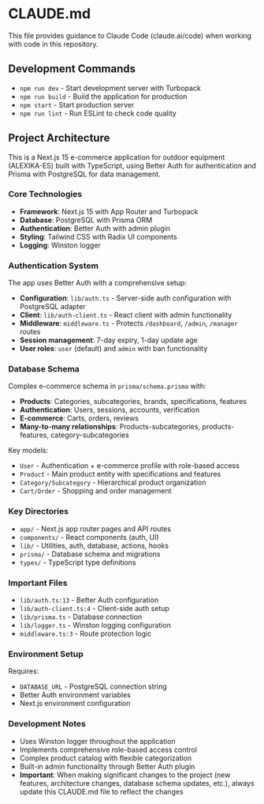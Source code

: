 # CLAUDE.md

This file provides guidance to Claude Code (claude.ai/code) when working with code in this repository.

## Development Commands

- `npm run dev` - Start development server with Turbopack
- `npm run build` - Build the application for production
- `npm start` - Start production server
- `npm run lint` - Run ESLint to check code quality

## Project Architecture

This is a Next.js 15 e-commerce application for outdoor equipment (ALEXIKA-ES) built with TypeScript, using Better Auth for authentication and Prisma with PostgreSQL for data management.

### Core Technologies
- **Framework**: Next.js 15 with App Router and Turbopack
- **Database**: PostgreSQL with Prisma ORM
- **Authentication**: Better Auth with admin plugin
- **Styling**: Tailwind CSS with Radix UI components
- **Logging**: Winston logger

### Authentication System
The app uses Better Auth with a comprehensive setup:
- **Configuration**: `lib/auth.ts` - Server-side auth configuration with PostgreSQL adapter
- **Client**: `lib/auth-client.ts` - React client with admin functionality
- **Middleware**: `middleware.ts` - Protects `/dashboard`, `/admin`, `/manager` routes
- **Session management**: 7-day expiry, 1-day update age
- **User roles**: `user` (default) and `admin` with ban functionality

### Database Schema
Complex e-commerce schema in `prisma/schema.prisma` with:
- **Products**: Categories, subcategories, brands, specifications, features
- **Authentication**: Users, sessions, accounts, verification
- **E-commerce**: Carts, orders, reviews
- **Many-to-many relationships**: Products-subcategories, products-features, category-subcategories

Key models:
- `User` - Authentication + e-commerce profile with role-based access
- `Product` - Main product entity with specifications and features
- `Category/Subcategory` - Hierarchical product organization
- `Cart/Order` - Shopping and order management

### Key Directories
- `app/` - Next.js app router pages and API routes
- `components/` - React components (auth, UI)
- `lib/` - Utilities, auth, database, actions, hooks
- `prisma/` - Database schema and migrations
- `types/` - TypeScript type definitions

### Important Files
- `lib/auth.ts:13` - Better Auth configuration
- `lib/auth-client.ts:4` - Client-side auth setup
- `lib/prisma.ts` - Database connection
- `lib/logger.ts` - Winston logging configuration
- `middleware.ts:3` - Route protection logic

### Environment Setup
Requires:
- `DATABASE_URL` - PostgreSQL connection string
- Better Auth environment variables
- Next.js environment configuration

### Development Notes
- Uses Winston logger throughout the application
- Implements comprehensive role-based access control
- Complex product catalog with flexible categorization
- Built-in admin functionality through Better Auth plugin
- **Important**: When making significant changes to the project (new features, architecture changes, database schema updates, etc.), always update this CLAUDE.md file to reflect the changes